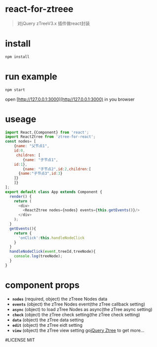# react-for-ztreee

>对jQuery zTreeV3.x 插件做react封装
>>

# install
```sh
npm install
```
# run example
```sh
npm start
```
open [http://127.0.0.1:3000](http//127.0.0.1:3000) in you browser

# useage
```javascript
import React,{Component} from 'react';
import ReactZtree from 'ztree-for-react';
const nodes= [
	{name: "父节点1",
    id:0,
     children: [
		{name: "子节点1",
    id:1},
		{name: "子节点2",id:2,children:[
      {name:"子节点3",id:3}
    ]}
	]}
];
export default class App extends Component {
  render() {
    return (
      <div>
        <ReactZtree nodes={nodes} events={this.getEvents()}/>
      </div>
    );
  }
  getEvents(){
    return {
      'onClick':this.handleNodeClick
    }
  }
  handleNodeClick(event,treeId,treeNode){
    console.log(treeNode);
  }
}
```
# component props
- **`nodes`** (required, object)
the zTreee Nodes data
- **`events`** (object)
the zTree Nodes event(the zTree callback setting)
- **`async`** (object)
to load zTree Nodes as async(the zTree async setting)
- **`check`** (object)
the zTree check setting(the zTree check setting)
- **`data`** (object)
the zTree data setting
- **`edit`** (object)
the zTree eidt setting
- **`view`** (object)
the zTree view setting
go[jQuery Ztree](http://www.treejs.cn/v3/api.php) to get more...

#LICENSE
MIT
